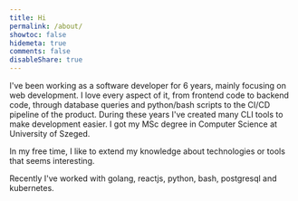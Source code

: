 ```yaml
---
title: Hi
permalink: /about/
showtoc: false
hidemeta: true
comments: false
disableShare: true
---
```


I've been working as a software developer for 6 years, mainly focusing on web development.
I love every aspect of it, from frontend code to backend code, through database queries and python/bash scripts to the CI/CD pipeline of the product.
During these years I've created many CLI tools to make development easier.
I got my MSc degree in Computer Science at University of Szeged.

In my free time, I like to extend my knowledge about technologies or tools that seems interesting.

Recently I've worked with golang, reactjs, python, bash, postgresql and kubernetes.